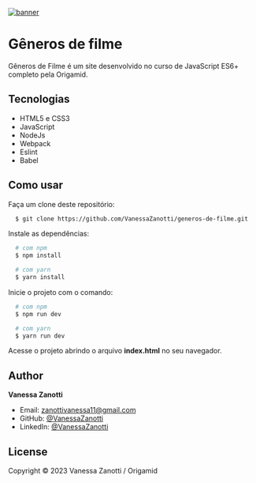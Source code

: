 [![banner](/img/recording-2023-06-22-20-15-23.gif)](https://youtu.be/vFChd5Mlr6Q) 

# Gêneros de filme

Gêneros de Filme é um site desenvolvido no curso de JavaScript ES6+ completo pela Origamid.
<br>

## Tecnologias

- HTML5 e CSS3
- JavaScript
- NodeJs
- Webpack
- Eslint
- Babel

## Como usar

Faça um clone deste repositório:

```sh
  $ git clone https://github.com/VanessaZanotti/generos-de-filme.git
```

Instale as dependências:

```sh
  # com npm
  $ npm install

  # com yarn
  $ yarn install
```

Inicie o projeto com o comando:

```sh
  # com npm
  $ npm run dev

  # com yarn
  $ yarn run dev
```

Acesse o projeto abrindo o arquivo **index.html** no seu navegador.

## Author

**Vanessa Zanotti**

- Email: zanottivanessa11@gmail.com
- GitHub: [@VanessaZanotti](https://github.com/VanessaZanotti)
- LinkedIn: [@VanessaZanotti](https://www.linkedin.com/in/vanessa-zanotti-4a59461a5/)

## License

Copyright © 2023 Vanessa Zanotti / Origamid
